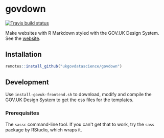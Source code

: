 # govdown

<!-- badges: start -->
[![Travis build status](https://travis-ci.org/ukgovdatascience/govdown.svg?branch=master)](https://travis-ci.org/ukgovdatascience/govdown)
<!-- badges: end -->

Make websites with R Markdown styled with the GOV.UK Design System.  See the
[website](https://ukgovdatascience.github.io/govdown).

## Installation

``` r
remotes::install_github("ukgovdatascience/govdown")
```

## Development

Use `install-govuk-frontend.sh` to download, modify and compile the GOV.UK Design System to get the css files for the templates.

### Prerequisites

The `sassc` command-line tool.  If you can't get that to work, try the `sass`
package by RStudio, which wraps it.

